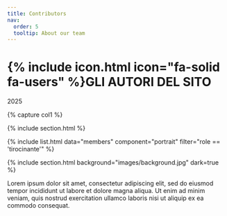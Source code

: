 ```yaml
---
title: Contributors
nav:
  order: 5
  tooltip: About our team
---
```


# {% include icon.html icon="fa-solid fa-users" %}GLI AUTORI DEL SITO

2025

{% capture col1 %}

{% include section.html %}

<!-- {% include list.html data="members" component="portrait" filter="role == 'pi'" %} -->
{% include list.html data="members" component="portrait" filter="role == 'tirocinante'" %}

{% include section.html background="images/background.jpg" dark=true %}

Lorem ipsum dolor sit amet, consectetur adipiscing elit, sed do eiusmod tempor
incididunt ut labore et dolore magna aliqua. Ut enim ad minim veniam, quis
nostrud exercitation ullamco laboris nisi ut aliquip ex ea commodo consequat.

<!-- {% include section.html %} -->

<!-- {% capture content %}

{% include figure.html image="images/photo.jpg" %}
{% include figure.html image="images/photo.jpg" %}
{% include figure.html image="images/photo.jpg" %}

{% endcapture %} -->

<!-- {% include grid.html style="square" content=content %} -->
